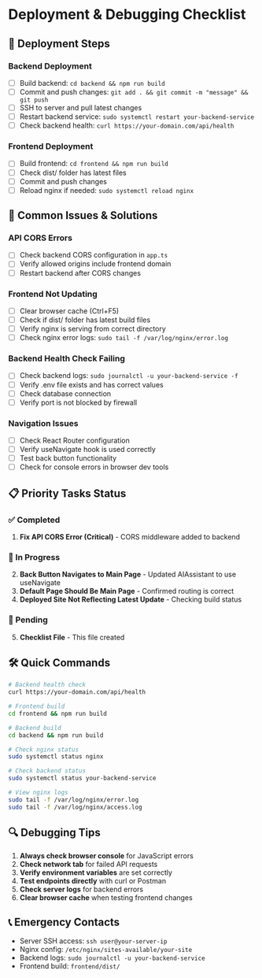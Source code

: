 # Deployment & Debugging Checklist

## 🚀 Deployment Steps

### Backend Deployment
- [ ] Build backend: `cd backend && npm run build`
- [ ] Commit and push changes: `git add . && git commit -m "message" && git push`
- [ ] SSH to server and pull latest changes
- [ ] Restart backend service: `sudo systemctl restart your-backend-service`
- [ ] Check backend health: `curl https://your-domain.com/api/health`

### Frontend Deployment
- [ ] Build frontend: `cd frontend && npm run build`
- [ ] Check dist/ folder has latest files
- [ ] Commit and push changes
- [ ] Reload nginx if needed: `sudo systemctl reload nginx`

## 🔧 Common Issues & Solutions

### API CORS Errors
- [ ] Check backend CORS configuration in `app.ts`
- [ ] Verify allowed origins include frontend domain
- [ ] Restart backend after CORS changes

### Frontend Not Updating
- [ ] Clear browser cache (Ctrl+F5)
- [ ] Check if dist/ folder has latest build files
- [ ] Verify nginx is serving from correct directory
- [ ] Check nginx error logs: `sudo tail -f /var/log/nginx/error.log`

### Backend Health Check Failing
- [ ] Check backend logs: `sudo journalctl -u your-backend-service -f`
- [ ] Verify .env file exists and has correct values
- [ ] Check database connection
- [ ] Verify port is not blocked by firewall

### Navigation Issues
- [ ] Check React Router configuration
- [ ] Verify useNavigate hook is used correctly
- [ ] Test back button functionality
- [ ] Check for console errors in browser dev tools

## 📋 Priority Tasks Status

### ✅ Completed
1. **Fix API CORS Error (Critical)** - CORS middleware added to backend

### 🔄 In Progress
2. **Back Button Navigates to Main Page** - Updated AIAssistant to use useNavigate
3. **Default Page Should Be Main Page** - Confirmed routing is correct
4. **Deployed Site Not Reflecting Latest Update** - Checking build status

### 📝 Pending
5. **Checklist File** - This file created

## 🛠️ Quick Commands

```bash
# Backend health check
curl https://your-domain.com/api/health

# Frontend build
cd frontend && npm run build

# Backend build
cd backend && npm run build

# Check nginx status
sudo systemctl status nginx

# Check backend status
sudo systemctl status your-backend-service

# View nginx logs
sudo tail -f /var/log/nginx/error.log
sudo tail -f /var/log/nginx/access.log
```

## 🔍 Debugging Tips

1. **Always check browser console** for JavaScript errors
2. **Check network tab** for failed API requests
3. **Verify environment variables** are set correctly
4. **Test endpoints directly** with curl or Postman
5. **Check server logs** for backend errors
6. **Clear browser cache** when testing frontend changes

## 📞 Emergency Contacts

- Server SSH access: `ssh user@your-server-ip`
- Nginx config: `/etc/nginx/sites-available/your-site`
- Backend logs: `sudo journalctl -u your-backend-service`
- Frontend build: `frontend/dist/` 